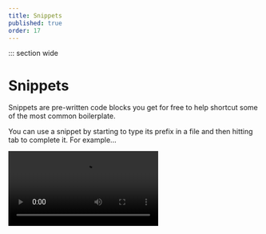 ```yaml
---
title: Snippets
published: true
order: 17
---
```


<script>
  import Video from '$lib/components/Video/index.svelte';
</script>

::: section wide

# Snippets

Snippets are pre-written code blocks you get for free to help shortcut some of the most common boilerplate.

You can use a snippet by starting to type its prefix in a file and then hitting tab to complete it. For example...

<Video src="https://user-images.githubusercontent.com/2772078/139705631-5334935a-1067-4d71-8370-93c26ead482e.mp4" />

The tables below include the prefix you'd type, the file type (or part of a Svelte component) the snippet applies to and a quick description of what code you'll get from the snippets included in the kit:

### Style snippets

| Prefix            | Type      | Description                                                                                                         |
| ----------------- | --------- | ------------------------------------------------------------------------------------------------------------------- |
| `scss`            | `.svelte` | Insert an SCSS style tag with optional imports for Reuters Graphics partials                                        |
| `scss-theme`      | `.svelte` | Insert an SCSS style tag that imports the default Reuters Graphics theme (useful for [page components](./pages.md)) |
| `fonts-mixins`    | `.scss`   | Insert an import of Reuters Graphics [fonts mixins](https://reuters-graphics.github.io/style/fonts/)                |
| `fonts-variables` | `.scss`   | Insert an import of Reuters Graphics [fonts variables](https://reuters-graphics.github.io/style/fonts/)             |

### Svelte/JS snippets

| Prefix           | Type            | Description                                                                                                                                                                      |
| ---------------- | --------------- | -------------------------------------------------------------------------------------------------------------------------------------------------------------------------------- |
| `statics`        | `.svelte`       | Import the [`getPath`](https://github.com/reuters-graphics/bluprint_graphics-kit/blob/master/docs/developers/media.md#getpath) function for referencing static files like images |
| `load-module`    | `.svelte`       | Insert a module script tag for [loading data](https://kit.svelte.dev/docs#loading) in a SvelteKit page component                                                                 |
| `env`            | `.svelte`       | Import [`$app/env` SvelteKit stores](https://kit.svelte.dev/docs#modules-$app-env) that tell you what environment (dev, browser, etc.) your code is running in                   |
| `paths`          | `.svelte`       | Import [`$app/paths` SvelteKit stores](https://kit.svelte.dev/docs#modules-$app-env) that give you paths to prefix URLs with                                                     |
| `d3-chart-class` | `.svelte` `.js` | Insert our standard Reuters Graphics D3 chart class                                                                                                                              |
| `d3-data-join`   | `.svelte` `.js` | Insert an example of using D3's [data join](https://observablehq.com/@d3/selection-join) syntax                                                                                  |

:::
